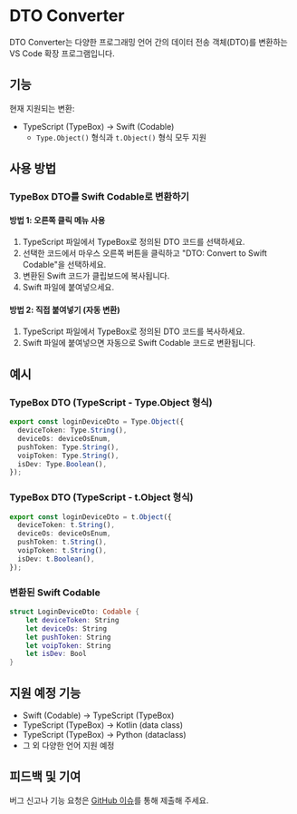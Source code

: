 # DTO Converter

DTO Converter는 다양한 프로그래밍 언어 간의 데이터 전송 객체(DTO)를 변환하는 VS Code 확장 프로그램입니다.

## 기능

현재 지원되는 변환:
- TypeScript (TypeBox) → Swift (Codable)
  - `Type.Object()` 형식과 `t.Object()` 형식 모두 지원

## 사용 방법

### TypeBox DTO를 Swift Codable로 변환하기

#### 방법 1: 오른쪽 클릭 메뉴 사용
1. TypeScript 파일에서 TypeBox로 정의된 DTO 코드를 선택하세요.
2. 선택한 코드에서 마우스 오른쪽 버튼을 클릭하고 "DTO: Convert to Swift Codable"을 선택하세요.
3. 변환된 Swift 코드가 클립보드에 복사됩니다.
4. Swift 파일에 붙여넣으세요.

#### 방법 2: 직접 붙여넣기 (자동 변환)
1. TypeScript 파일에서 TypeBox로 정의된 DTO 코드를 복사하세요.
2. Swift 파일에 붙여넣으면 자동으로 Swift Codable 코드로 변환됩니다.

## 예시

### TypeBox DTO (TypeScript - Type.Object 형식)

```typescript
export const loginDeviceDto = Type.Object({
  deviceToken: Type.String(),
  deviceOs: deviceOsEnum,
  pushToken: Type.String(),
  voipToken: Type.String(),
  isDev: Type.Boolean(),
});
```

### TypeBox DTO (TypeScript - t.Object 형식)

```typescript
export const loginDeviceDto = t.Object({
  deviceToken: t.String(),
  deviceOs: deviceOsEnum,
  pushToken: t.String(),
  voipToken: t.String(),
  isDev: t.Boolean(),
});
```

### 변환된 Swift Codable

```swift
struct LoginDeviceDto: Codable {
    let deviceToken: String
    let deviceOs: String
    let pushToken: String
    let voipToken: String
    let isDev: Bool
}
```

## 지원 예정 기능

- Swift (Codable) → TypeScript (TypeBox)
- TypeScript (TypeBox) → Kotlin (data class)
- TypeScript (TypeBox) → Python (dataclass)
- 그 외 다양한 언어 지원 예정

## 피드백 및 기여

버그 신고나 기능 요청은 [GitHub 이슈](https://github.com/yourusername/dto-converter/issues)를 통해 제출해 주세요.
